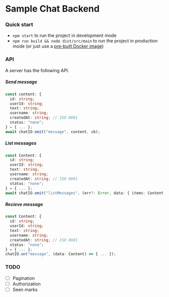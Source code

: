# Sample Chat Backend

### Quick start

- `npm start` to run the project in development mode
- `npm run build && node dist/src/main` to run the project in production mode (or just use a [pre-built Docker image](https://github.com/goooseman/sample-chat-backend/packages?package_type=Docker))

### API

A server has the following API.

##### Send message

```typescript
const content: {
  id: string;
  userId: string;
  text: string;
  username: string;
  createdAt: string; // ISO 8601
  status: "none";
} = { ... };
await chatIO.emit("message", content, cb);
```

##### List messages

```typescript
const Content: {
  id: string;
  userId: string;
  text: string;
  username: string;
  createdAt: string; // ISO 8601
  status: "none";
} = { ... };
await chatIO.emit("listMessages", (err?: Error, data: { items: Content[]} ) => { ... });
```

##### Recieve message

```typescript
const Content: {
  id: string;
  userId: string;
  text: string;
  username: string;
  createdAt: string; // ISO 8601
  status: "none";
} = { ... };
chatIO.on("message", (data: Content) => { ... });
```

### TODO

- [ ] Pagination
- [ ] Authorization
- [ ] Seen marks
